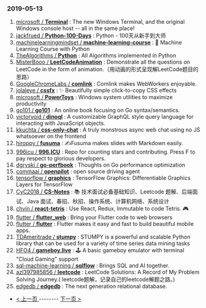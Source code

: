 ### 2019-05-13 
1. [microsoft / **Terminal**](https://github.com/microsoft/Terminal) : The new Windows Terminal, and the original Windows console host -- all in the same place!
1. [jackfrued / **Python-100-Days**](https://github.com/jackfrued/Python-100-Days) : Python - 100天从新手到大师
1. [machinelearningmindset / **machine-learning-course**](https://github.com/machinelearningmindset/machine-learning-course) : 💬 Machine Learning Course with Python
1. [TheAlgorithms / **Python**](https://github.com/TheAlgorithms/Python) : All Algorithms implemented in Python
1. [MisterBooo / **LeetCodeAnimation**](https://github.com/MisterBooo/LeetCodeAnimation) : Demonstrate all the questions on LeetCode in the form of animation.（用动画的形式呈现解LeetCode题目的思路）
1. [GoogleChromeLabs / **comlink**](https://github.com/GoogleChromeLabs/comlink) : Comlink makes WebWorkers enjoyable.
1. [jolaleye / **cssfx**](https://github.com/jolaleye/cssfx) : ✨ Beautifully simple click-to-copy CSS effects
1. [microsoft / **PowerToys**](https://github.com/microsoft/PowerToys) : Windows system utilities to maximize productivity
1. [go101 / **go101**](https://github.com/go101/go101) : An online book focusing on Go syntax/semantics.
1. [victorvoid / **dinoql**](https://github.com/victorvoid/dinoql) : A customizable GraphQL style query language for interacting with JavaScript objects.
1. [kkuchta / **css-only-chat**](https://github.com/kkuchta/css-only-chat) : A truly monstrous async web chat using no JS whatsoever on the frontend
1. [hiroppy / **fusuma**](https://github.com/hiroppy/fusuma) : ✍️Fusuma makes slides with Markdown easily.
1. [996icu / **996.ICU**](https://github.com/996icu/996.ICU) : Repo for counting stars and contributing. Press F to pay respect to glorious developers.
1. [dgryski / **go-perfbook**](https://github.com/dgryski/go-perfbook) : Thoughts on Go performance optimization
1. [commaai / **openpilot**](https://github.com/commaai/openpilot) : open source driving agent
1. [tensorflow / **graphics**](https://github.com/tensorflow/graphics) : TensorFlow Graphics: Differentiable Graphics Layers for TensorFlow
1. [CyC2018 / **CS-Notes**](https://github.com/CyC2018/CS-Notes) : 📚 技术面试必备基础知识、Leetcode 题解、后端面试、Java 面试、春招、秋招、操作系统、计算机网络、系统设计
1. [chvin / **react-tetris**](https://github.com/chvin/react-tetris) : Use React, Redux, Immutable to code Tetris. 🎮
1. [flutter / **flutter_web**](https://github.com/flutter/flutter_web) : Bring your Flutter code to web browsers
1. [flutter / **flutter**](https://github.com/flutter/flutter) : Flutter makes it easy and fast to build beautiful mobile apps.
1. [TDAmeritrade / **stumpy**](https://github.com/TDAmeritrade/stumpy) : STUMPY is a powerful and scalable Python library that can be used for a variety of time series data mining tasks
1. [HFO4 / **gameboy.live**](https://github.com/HFO4/gameboy.live) : 🕹️ A basic gameboy emulator with terminal "Cloud Gaming" support
1. [sql-machine-learning / **sqlflow**](https://github.com/sql-machine-learning/sqlflow) : Brings SQL and AI together.
1. [azl397985856 / **leetcode**](https://github.com/azl397985856/leetcode) : LeetCode Solutions: A Record of My Problem Solving Journey.( leetcode题解，记录自己的leetcode解题之路。)
1. [edgedb / **edgedb**](https://github.com/edgedb/edgedb) : The next generation relational database. 

- [ < 上一页 ](https://github.com/able8/github-trending-daily-record/blob/master/2019-05-12.md) -------- [ 下一页 > ](https://github.com/able8/github-trending-daily-record/blob/master/2019-05-14.md)